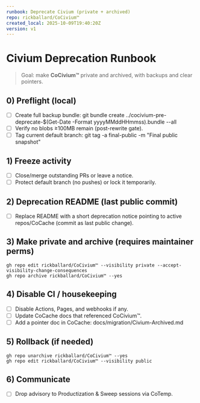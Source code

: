 ```yaml
---
runbook: Deprecate Civium (private + archived)
repo: rickballard/CoCivium™
created_local: 2025-10-09T19:40:20Z
version: v1
---
```


# Civium Deprecation Runbook

> Goal: make **CoCivium™** private and archived, with backups and clear pointers.

## 0) Preflight (local)
- [ ] Create full backup bundle:
      git bundle create ../cocivium-pre-deprecate-$(Get-Date -Format yyyyMMddHHmmss).bundle --all
- [ ] Verify no blobs ≥100MB remain (post-rewrite gate).
- [ ] Tag current default branch:
      git tag -a final-public -m "Final public snapshot"

## 1) Freeze activity
- [ ] Close/merge outstanding PRs or leave a notice.
- [ ] Protect default branch (no pushes) or lock it temporarily.

## 2) Deprecation README (last public commit)
- [ ] Replace README with a short deprecation notice pointing to active repos/CoCache (commit as last public change).

## 3) Make private and archive (requires maintainer perms)
    gh repo edit rickballard/CoCivium™ --visibility private --accept-visibility-change-consequences
    gh repo archive rickballard/CoCivium™ --yes

## 4) Disable CI / housekeeping
- [ ] Disable Actions, Pages, and webhooks if any.
- [ ] Update CoCache docs that referenced CoCivium™.
- [ ] Add a pointer doc in CoCache: docs/migration/Civium-Archived.md

## 5) Rollback (if needed)
    gh repo unarchive rickballard/CoCivium™ --yes
    gh repo edit rickballard/CoCivium™ --visibility public

## 6) Communicate
- [ ] Drop advisory to Productization & Sweep sessions via CoTemp.
